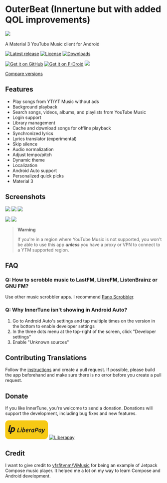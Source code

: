 # OuterBeat (Innertune but with added QOL improvements)

<img src="https://raw.githubusercontent.com/z-huang/InnerTune/dev/app/src/main/res/mipmap-xxxhdpi/ic_launcher_round.webp" height="72">

A Material 3 YouTube Music client for Android

[![Latest release](https://img.shields.io/github/v/release/z-huang/InnerTune?include_prereleases)](https://github.com/z-huang/music/releases)
[![License](https://img.shields.io/github/license/z-huang/InnerTune)](https://www.gnu.org/licenses/gpl-3.0)
[![Downloads](https://img.shields.io/github/downloads/z-huang/InnerTune/total)](https://github.com/z-huang/InnerTune/releases)

[<img src="https://github.com/machiav3lli/oandbackupx/blob/034b226cea5c1b30eb4f6a6f313e4dadcbb0ece4/badge_github.png" alt="Get it on GitHub" height="80">](https://github.com/z-huang/InnerTune/releases/latest)
[<img src="https://fdroid.gitlab.io/artwork/badge/get-it-on.png" alt="Get it on F-Droid" height="80">](https://f-droid.org/packages/com.zionhuang.music)
[<img src="https://gitlab.com/IzzyOnDroid/repo/-/raw/master/assets/IzzyOnDroid.png" height="80">](https://apt.izzysoft.de/fdroid/index/apk/com.zionhuang.music)

[Compare versions](https://github.com/z-huang/InnerTune/wiki/App-Versions)

## Features

- Play songs from YT/YT Music without ads
- Background playback
- Search songs, videos, albums, and playlists from YouTube Music
- Login support
- Library management
- Cache and download songs for offline playback
- Synchronized lyrics
- Lyrics translator (experimental)
- Skip silence
- Audio normalization
- Adjust tempo/pitch
- Dynamic theme
- Localization
- Android Auto support
- Personalized quick picks
- Material 3

## Screenshots

<p float="left">
  <img src="https://raw.githubusercontent.com/z-huang/InnerTune/dev/fastlane/metadata/android/en-US/images/phoneScreenshots/01.jpg" width="200" />
  <img src="https://raw.githubusercontent.com/z-huang/InnerTune/dev/fastlane/metadata/android/en-US/images/phoneScreenshots/02.jpg" width="200" />
  <img src="https://raw.githubusercontent.com/z-huang/InnerTune/dev/fastlane/metadata/android/en-US/images/phoneScreenshots/03.jpg" width="200" />
</p>
<p float="left">
  <img src="https://raw.githubusercontent.com/z-huang/InnerTune/dev/fastlane/metadata/android/en-US/images/phoneScreenshots/04.jpg" width="200" />
  <img src="https://raw.githubusercontent.com/z-huang/InnerTune/dev/fastlane/metadata/android/en-US/images/phoneScreenshots/05.jpg" width="200" />
</p>

> **Warning**
>
>If you're in a region where YouTube Music is not supported, you won't be able to use this app
***unless*** you have a proxy or VPN to connect to a YTM supported region.

## FAQ

### Q: How to scrobble music to LastFM, LibreFM, ListenBrainz or GNU FM?

Use other music scrobbler apps. I
recommend [Pano Scrobbler](https://play.google.com/store/apps/details?id=com.arn.scrobble).

### Q: Why InnerTune isn't showing in Android Auto?

1. Go to Android Auto's settings and tap multiple times on the version in the bottom to enable
   developer settings
2. In the three dots menu at the top-right of the screen, click "Developer settings"
3. Enable "Unknown sources"

## Contributing Translations

Follow the [instructions](https://developer.android.com/guide/topics/resources/localization) and
create a pull request. If possible, please build the app beforehand and make sure there is no error
before you create a pull request.

## Donate

If you like InnerTune, you're welcome to send a donation. Donations will support the development,
including bug fixes and new features.

<a href="https://liberapay.com/zionhuang"><img src="https://raw.githubusercontent.com/z-huang/InnerTune/dev/assets/liberapay.png" alt="Liberapay" height="60" ></a>
<a href="https://www.buymeacoffee.com/zionhuang"><img src="https://raw.githubusercontent.com/z-huang/InnerTune/dev/assets/buymeacoffee.png" alt="Liberapay" height="60" ></a>

## Credit

I want to give credit to [vfsfitvnm/ViMusic](https://github.com/vfsfitvnm/ViMusic) for being an
example of Jetpack Compose music player. It helped me a lot on my way to learn Compose and
Android development.
